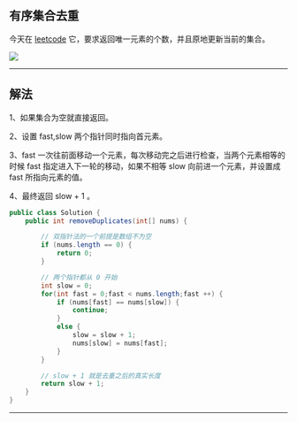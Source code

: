 ## 有序集合去重
今天在 [leetcode](https://leetcode-cn.com/leetbook/read/top-interview-questions-easy/x2gy9m/) 它，要求返回唯一元素的个数，并且原地更新当前的集合。

![](static/2021-02/robert-metz-ZoFqI22L5f8-unsplash.jpg)

---

## 解法
1、如果集合为空就直接返回。

2、设置 fast,slow 两个指针同时指向首元素。

3、fast 一次往前面移动一个元素，每次移动完之后进行检查，当两个元素相等的时候 fast 指定进入下一轮的移动，如果不相等 slow 向前进一个元素，并设置成 fast 所指向元素的值。

4、最终返回 slow + 1 。

```java
public class Solution {
    public int removeDuplicates(int[] nums) {

        // 双指针法的一个前提是数组不为空
        if (nums.length == 0) {
            return 0;
        }

        // 两个指针都从 0 开始
        int slow = 0;
        for(int fast = 0;fast < nums.length;fast ++) {
            if (nums[fast] == nums[slow]) {
                continue;
            }
            else {
                slow = slow + 1;
                nums[slow] = nums[fast];
            }
        }

        // slow + 1 就是去重之后的真实长度
        return slow + 1;
    }
}
```


---



